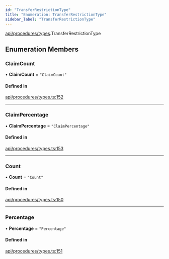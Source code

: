 ```yaml
---
id: "TransferRestrictionType"
title: "Enumeration: TransferRestrictionType"
sidebar_label: "TransferRestrictionType"
---
```


[api/procedures/types](../../../../../modules/API/Procedures/Types/Types.md).TransferRestrictionType

## Enumeration Members

### ClaimCount

• **ClaimCount** = ``"ClaimCount"``

#### Defined in

[api/procedures/types.ts:152](https://github.com/PolymeshAssociation/polymesh-sdk/blob/de58d40fd/src/api/procedures/types.ts#L152)

___

### ClaimPercentage

• **ClaimPercentage** = ``"ClaimPercentage"``

#### Defined in

[api/procedures/types.ts:153](https://github.com/PolymeshAssociation/polymesh-sdk/blob/de58d40fd/src/api/procedures/types.ts#L153)

___

### Count

• **Count** = ``"Count"``

#### Defined in

[api/procedures/types.ts:150](https://github.com/PolymeshAssociation/polymesh-sdk/blob/de58d40fd/src/api/procedures/types.ts#L150)

___

### Percentage

• **Percentage** = ``"Percentage"``

#### Defined in

[api/procedures/types.ts:151](https://github.com/PolymeshAssociation/polymesh-sdk/blob/de58d40fd/src/api/procedures/types.ts#L151)
